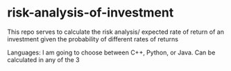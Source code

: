 # risk-analysis-of-investment
This repo serves to calculate the risk analysis/ expected rate of return of an investment given the probability of different rates of returns

Languages: I am going to choose between C++, Python, or Java. Can be calculated in any of the 3
